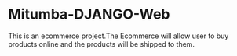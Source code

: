 # Mitumba-DJANGO-Web
This is an ecommerce project.The Ecommerce will allow user to buy products online and the products will be shipped to them. 
